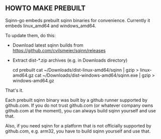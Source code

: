 HOWTO MAKE PREBUILT
--------------------------------------

Sqinn-go embeds prebuilt sqinn binaries for convenience.
Currently it embeds linux_amd64 and windows_amd64.

To update them, do this:

- Download latest sqinn builds from https://github.com/cvilsmeier/sqinn/releases

- Extract dist-*.zip archives (e.g. in Downloads directory)
    
    cd prebuilt
    cat ~/Downloads/dist-linux-amd64/sqinn       | gzip > linux-amd64.gz
    cat ~/Downloads/dist-windows-amd64/sqinn.exe | gzip > windows-amd64.gz

That's it.

Each prebuilt sqinn binary was built by a github runner supported by github.com.
If you do not trust github.com (or whatever company owns github.com at the moment),
you can always build sqinn yourself and use that.

Also, if you need sqinn for a platform that is not officially supported by github.com,
e.g. arm32, you have to build sqinn yourself and use that.
